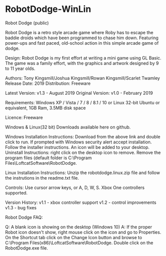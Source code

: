 # RobotDodge-WinLin
Robot Dodge (public)

Robot Dodge is a retro style arcade game where Roby has to escape the baddie droids which have been programmed to chase him down. Featuring power-ups and 
fast paced, old-school action in this simple arcade game of dodge.

Design: Robot Dodge is my first effort at writing a mini game using GL Basic. The game was a family effort, with the graphics and artwork designed by 
9 to 11 year olds.

Authors: Tony Kingsmill/Joshua Kingsmill/Rowan Kingsmill/Scarlet Twamley
Release Date: 2019  Distribution: Freeware

Latest Version: v1.3 - August 2019
Original Version: v1.0 - February 2019

Requirements: Windows XP / Vista / 7 / 8 / 8.1 / 10 or Linux 32-bit Ubuntu or equivalent, 1GB Ram, 3.5MB disk space

Licence: Freeware

Windows & Linux(32 bit) Downloads available here on github.

Windows Installation Instructions:
Download from the above link and double click to run. If prompted with Windows security alert accept installation. Follow
the installer instructions. An icon will be added to your desktop. Uninstall Instructions: right click on the desktop icon to
remove. Remove the program files (default folder is C:\Program Files\LoftcatSoftware\RobotDodge.

Linux Installation Instructions:
Unzip the robotdodge.linux.zip file and follow the instrutions in the readme.txt file.

Controls: Use cursor arrow keys, or A, D, W, S. Xbox One controllers supported.

Version History:
v1.1 - xbox controller support
v1.2 - control improvements
v1.3 - bug fixes

Robot Dodge FAQ:

Q: A blank icon is showing on the desktop (Windows 10)
A: If the proper Robot icon doesn't show, right mouse click on the icon and go to Properties. On the Shortcut tab click
on the Change Icon button and browse to C:\Program Files(x86)\LoftcatSoftware\RobotDodge\. Double click on the RobotDodge.exe file.

